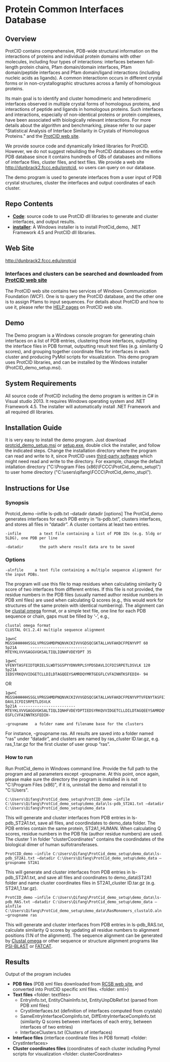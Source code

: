 # Protein Common Interfaces Database

## Overview
ProtCID contains comprehensive, PDB-wide structural information on the interactions of proteins and individual protein domains with other molecules, including four types of interactions: interfaces between full-length protein chains, Pfam domain/domain interfaces, Pfam domain/peptide interfaces and Pfam domain/ligand interactions (including nucleic acids as ligands). A common interactionn occurs in different crystal forms or in non-crystallographic structures across a family of homologous proteins.

Its main goal is to identify and cluster homodimeric and heterodimeric interfaces observed in multiple crystal forms of homologous proteins, and interactions of peptide and ligands in homologous proteins. Such interfaces and interactions, especially of non-identical proteins or protein complexes, have been associated with biologically relevant interactions. For more details about the algorithm and benchmarking, please refer to our paper "Statistical Analysis of Interface Similarity in Crystals of Homologous Proteins." and the [ProtCID web site](http://dunbrack2.fccc.edu/ProtCiD).

We provide source code and dynamically linked libraries for ProtCID. However, we do not suggest rebuilding the ProtCID databases on the entire PDB database since it contains hundreds of GBs of databases and millions of interface files, cluster files, and text files. We provide a web site http://dunbrack2.fccc.edu/protcid, so users can query on our database.

The demo program is used to generate interfaces from a user input of PDB crystal structures, cluster the interfaces and output coordinates of each cluster.

## Repo Contents
-	[**Code**](httpshttps://github.com/DunbrackLab/ProtCID_demo/ProtCid_demo): source code to use ProtCID dll libraries to generate and cluster interfaces, and output results.
-	[**installer**](httpshttps://github.com/DunbrackLab/ProtCID_demo/ProtCid_demo_setup): A Windows installer is to install ProtCid_demo, .NET Framework 4.5 and ProtCID dll libraries. 

## Web Site
http://dunbrack2.fccc.edu/protcid
### Interfaces and clusters can be searched and downloaded from [ProtCID web site](http://dunbrack2.fccc.edu/protcid)
The ProtCID web site contains two services of Windows Communication Foundation (WCF). One is to query the ProtCID database, and the other one is to assign Pfams to input sequences. For details about ProtCID and how to use it, please refer the [HELP pages](http://dunbrack2.fccc.edu/ProtCiD/Help/Help.aspx) on ProtCID web site. 

## Demo
The Demo program is a Windows console program for generating chain interfaces on a list of PDB entries, clustering those interfaces, outputting the interface files in PDB format, outputting result text files (e.g. similarity Q scores), and grouping together coordinate files for interfaces in each cluster and producing PyMol scripts for visualization. 
This demo program uses ProtCID libraries, and can be installed by the Windows installer (ProtCID_demo_setup.msi).    

## System Requirements
All source code of ProtCID including the demo program is written in C# in Visual studio 2013. It requires Windows operating system and .NET Framework 4.5. The installer will automatically install .NET Framework and all required dll libraries. 

## Installation Guide
It is very easy to install the demo program. Just download [protcid_demo_setup.msi](https://github.com/DunbrackLab/ProtCID_demo/tree/master/ProtCid_demo_setup/Release) 
or [setup.exe](https://github.com/DunbrackLab/ProtCID_demo/tree/master/ProtCid_demo_setup/Release), double click the installer, and follow the indicated steps. Change the installation directory where the program can read and write to it, since ProtCID uses [third-party software](https://github.com/DunbrackLab/ProtCID_demo/tree/master/ProtCid_demo_setup/Release/tools) which might need read and write to the directory. For example, change the default intallation directory ("C:\Program Files (x86)\FCCC\ProtCid_demo_setup\\") to user home directory ("C:\users\qifang\FCCC\ProtCid_demo_stup\\").

## Instructions for Use

### Synopsis
Protcid_demo –infile ls-pdb.txt –datadir datadir [options]
The ProtCid_demo generates interfaces for each PDB entry in “ls-pdb.txt”, clusters interfaces, and stores all files in “datadir”. A cluster contains at least two entries. 
```
-infile        a text file containing a list of PDB IDs (e.g. 5ldg or 5LDG), one PDB per line 
```  
```
-datadir       the path where result data are to be saved
```

### Options
```
-alnfile     a text file containing a multiple sequence alignment for the input PDBs. 
```
The program will use this file to map residues when calculating similarity Q score of two interfaces from different entries. If this file is not provided, the residue numbers in the PDB files (usually named author residue numbers in PDB xml files) are used when calculating Q scores (e.g., this would work for structures of the same protein with identical numbering). The alignment can be [clustal omega](https://www.ebi.ac.uk/Tools/msa/clustalo/) format, or a simple text file, one line for each PDB sequence or chain, gaps must be filled by ‘-’, e.g., 
    
```
clustal omega format
CLUSTAL O(1.2.4) multiple sequence alignment
        
1gwnC      MGSSHHHHHHSSGLVPRGSHMDPNQNVKCKIVVVGDSQCGKTALLHVFAKDCFPENYVPT	60
5p21A      -------------------------MTEYKLVVVGAGGVGKSALTIQLIQNHFVDEYDPT	35                                                                                  

1gwnC      VFENYTASFEIDTQRIELSLWDTSGSPYYDNVRPLSYPDSDAVLICFDISRPETLDSVLK	120
5p21A      IEDSYRKQVVIDGETCLLDILDTAGQEEYSAMRDQYMRTGEGFLCVFAINNTKSFEDIH-	94        
```         
OR        
```
1gwnC MGSSHHHHHHSSGLVPRGSHMDPNQNVKCKIVVVGDSQCGKTALLHVFAKDCFPENYVPTVFENYTASFEIDTQRIELSLWDTSGSPYYDNVRPLSYPDS DAVLICFDISRPETLDSVLK
5p21A -------------------------MTEYKLVVVGAGGVGKSALTIQLIQNHFVDEYDPTIEDSYRKQVVIDGETCLLDILDTAGQEEYSAMRDQYMRTG EGFLCVFAINNTKSFEDIH- 
```
```
-groupname   a folder name and filename base for the clusters 
```
For instance, -groupname ras. All results are saved into a folder named "ras" under “datadir”, and clusters are named by ras_cluster ID.tar.gz, e.g. ras_1.tar.gz for the first cluster of user group “ras”. 

### How to run 
Run ProtCid_demo in Windows command line. Provide the full path to the program and all parameters except -groupname. At this point, once again, please make sure the directory the program is installed in is not "C:\Program Files (x86)\", if it is, uninstall the demo and reinstall it to "C:\Users\".
```
C:\Users\Qifang\ProtCid_demo_setup\ProtCID_demo –infile C:\Users\Qifang\ProtCid_demo_setup\demo_data\ls-pdb_ST2A1.txt –datadir C:\Users\Qifang\ProtCid_demo_setup\demo_data 
```
This will generate and cluster interfaces from PDB entries in ls-pdb_ST2A1.txt, save all files, and coordindates to demo_data folder. The PDB entries contain the same protein, ST2A1_HUMAN. When calculating Q scores, residue numbers in the PDB file (author residue numbers) are used. The cluster 1 in folder "clusterCoordinates" contains the coordindates of the biological dimer of human sulfotransferases. 
```
ProtCID_demo –infile C:\Users\Qifang\ProtCid_demo_setup\demo_data\ls-pdb_ST2A1.txt –datadir C:\Users\Qifang\ProtCid_demo_setup\demo_data –groupname ST2A1
```
This will generate and cluster interfaces from PDB entries in ls-pdb_ST2A1.txt, and save all files and coordinates to demo_data\ST2A1 folder and name cluster coordinates files in ST2A1_cluster ID.tar.gz (e.g. ST2A1_1.tar.gz).
```
ProtCID_demo –infile C:\Users\Qifang\ProtCid_demo_setup\demo_data\ls-pdb_RAS.txt –datadir C:\Users\Qifang\ProtCid_demo_setup\demo_data –alnfile C:\Users\Qifang\ProtCid_demo_setup\demo_data\RasMonomers_clustalO.aln –groupname ras
```
This will generate and cluster interfaces from PDB entries in ls-pdb_RAS.txt, calculate similarity Q scores by updating all residue numbers to alignment positions (1:N of the alignment). The sequence alignment can be generated by [Clustal omega](https://www.ebi.ac.uk/Tools/msa/clustalo/) or  other sequence or structure alignment programs like [PSI-BLAST]( https://blast.ncbi.nlm.nih.gov/Blast.cgi?CMD=Web&PAGE_TYPE=BlastDocs&DOC_TYPE=Download) or [FATCAT](http://fatcat.sanfordburnham.org/). 

## Results
Output of the program includes
- **PDB files** (PDB xml files downloaded from [RCSB web site](https://www.rcsb.org/), and converted into ProtCID specific xml files. <folder: xml>)
- **Text files** <folder: textfiles>
   - EntryInfo.txt, EntityChainInfo.txt, EntityUnpDbRef.txt (parsed from PDB xml files)
   - CrystInterfaces.txt (definition of interfaces computed from crystals)
   - SameEntryInterfaceCompInfo.txt, DiffEntryInterfaceCompInfo.txt (similarity Q scores between interfaces of each entry, between interfaces of two entries)
    - InterfaceClusters.txt (Clusters of interfaces)
- **Interface files** (interface coordinate files in PDB format) <folder: CrystInterfaces>
- **Cluster coordinates files**  (coordinates of each cluster including Pymol scripts for visualization <folder: clusterCoordinates>


